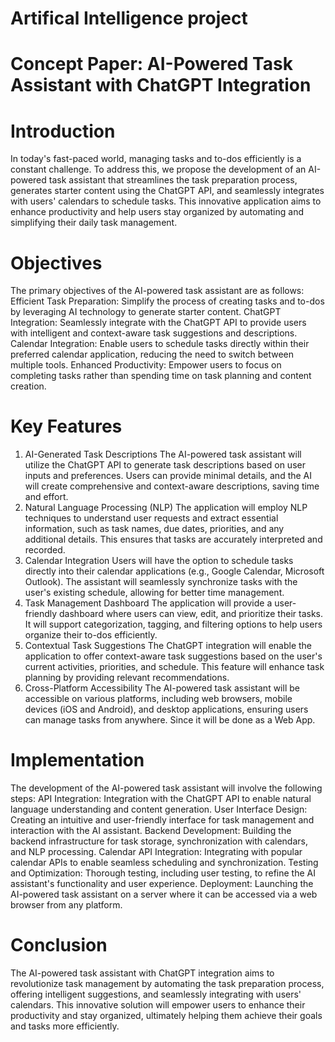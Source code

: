 # Artifical Intelligence project 

# Concept Paper: AI-Powered Task Assistant with ChatGPT Integration
# Introduction
In today's fast-paced world, managing tasks and to-dos efficiently is a constant challenge. To address this, we propose the development of an AI-powered task assistant that streamlines the task preparation process, generates starter content using the ChatGPT API, and seamlessly integrates with users' calendars to schedule tasks. This innovative application aims to enhance productivity and help users stay organized by automating and simplifying their daily task management.

# Objectives
The primary objectives of the AI-powered task assistant are as follows:
Efficient Task Preparation: Simplify the process of creating tasks and to-dos by leveraging AI technology to generate starter content.
ChatGPT Integration: Seamlessly integrate with the ChatGPT API to provide users with intelligent and context-aware task suggestions and descriptions.
Calendar Integration: Enable users to schedule tasks directly within their preferred calendar application, reducing the need to switch between multiple tools.
Enhanced Productivity: Empower users to focus on completing tasks rather than spending time on task planning and content creation.

# Key Features
1. AI-Generated Task Descriptions
The AI-powered task assistant will utilize the ChatGPT API to generate task descriptions based on user inputs and preferences. Users can provide minimal details, and the AI will create comprehensive and context-aware descriptions, saving time and effort.
2. Natural Language Processing (NLP)
The application will employ NLP techniques to understand user requests and extract essential information, such as task names, due dates, priorities, and any additional details. This ensures that tasks are accurately interpreted and recorded.
3. Calendar Integration
Users will have the option to schedule tasks directly into their calendar applications (e.g., Google Calendar, Microsoft Outlook). The assistant will seamlessly synchronize tasks with the user's existing schedule, allowing for better time management.
4. Task Management Dashboard
The application will provide a user-friendly dashboard where users can view, edit, and prioritize their tasks. It will support categorization, tagging, and filtering options to help users organize their to-dos efficiently.
5. Contextual Task Suggestions
The ChatGPT integration will enable the application to offer context-aware task suggestions based on the user's current activities, priorities, and schedule. This feature will enhance task planning by providing relevant recommendations.
6. Cross-Platform Accessibility
The AI-powered task assistant will be accessible on various platforms, including web browsers, mobile devices (iOS and Android), and desktop applications, ensuring users can manage tasks from anywhere. Since it will be done as a Web App.


# Implementation
The development of the AI-powered task assistant will involve the following steps:
API Integration: Integration with the ChatGPT API to enable natural language understanding and content generation.
User Interface Design: Creating an intuitive and user-friendly interface for task management and interaction with the AI assistant.
Backend Development: Building the backend infrastructure for task storage, synchronization with calendars, and NLP processing.
Calendar API Integration: Integrating with popular calendar APIs to enable seamless scheduling and synchronization.
Testing and Optimization: Thorough testing, including user testing, to refine the AI assistant's functionality and user experience.
Deployment: Launching the AI-powered task assistant on a server where it can be accessed via a web browser from any platform.

# Conclusion
The AI-powered task assistant with ChatGPT integration aims to revolutionize task management by automating the task preparation process, offering intelligent suggestions, and seamlessly integrating with users' calendars. This innovative solution will empower users to enhance their productivity and stay organized, ultimately helping them achieve their goals and tasks more efficiently.
